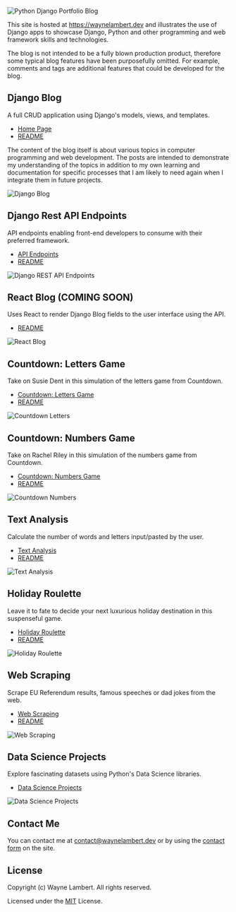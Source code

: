 ![Python Django Portfolio Blog](https://wl-portfolio.s3.eu-west-2.amazonaws.com/images/python-django-portfolio-github.png)

This site is hosted at <https://waynelambert.dev> and illustrates the use of Django apps to showcase Django, Python and other programming and web framework skills and technologies.

The blog is not intended to be a fully blown production product, therefore some typical blog features have been purposefully omitted. For example, comments and tags are additional features that could be developed for the blog.

## Django Blog

A full CRUD application using Django's models, views, and templates.

- [Home Page](https://waynelambert.dev/blog)
- [README](https://github.com/WayneLambert/portfolio/tree/master/blog)

The content of the blog itself is about various topics in computer programming and web development. The posts are intended to demonstrate my understanding of the topics in addition to my own learning and documentation for specific processes that I am likely to need again when I integrate them in future projects.

![Django Blog](https://wl-portfolio.s3.eu-west-2.amazonaws.com/post_images/django-blog.png)

## Django Rest API Endpoints

API endpoints enabling front-end developers to consume with their preferred framework.

- [API Endpoints](https://www.waynelambert.dev/api/blog/posts/)
- [README](https://github.com/WayneLambert/portfolio/tree/master/api)

![Django REST API Endpoints](https://wl-portfolio.s3.eu-west-2.amazonaws.com/post_images/django-rest-framework.png)

## React Blog (COMING SOON)

Uses React to render Django Blog fields to the user interface using the API.

- [README](https://github.com/WayneLambert/portfolio/tree/master/aa-front-end)

![React Blog](https://wl-portfolio.s3.eu-west-2.amazonaws.com/post_images/react-blog.jpg)

## Countdown: Letters Game

Take on Susie Dent in this simulation of the letters game from Countdown.

- [Countdown: Letters Game](https://www.waynelambert.dev/countdown-letters/selection/)
- [README](https://github.com/WayneLambert/portfolio/tree/master/countdown_letters)

![Countdown Letters](https://wl-portfolio.s3.eu-west-2.amazonaws.com/post_images/countdown_letters.jpg)

## Countdown: Numbers Game

Take on Rachel Riley in this simulation of the numbers game from Countdown.

- [Countdown: Numbers Game](https://www.waynelambert.dev/countdown-numbers/selection/)
- [README](https://github.com/WayneLambert/portfolio/tree/master/countdown_numbers)

![Countdown Numbers](https://wl-portfolio.s3.eu-west-2.amazonaws.com/post_images/countdown_numbers.png)

## Text Analysis

Calculate the number of words and letters input/pasted by the user.

- [Text Analysis](https://www.waynelambert.dev/text_analysis/analyse/)
- [README](https://github.com/WayneLambert/portfolio/tree/master/text_analysis)

![Text Analysis](https://wl-portfolio.s3.eu-west-2.amazonaws.com/post_images/matrix_numbers.jpg)

## Holiday Roulette

Leave it to fate to decide your next luxurious holiday destination in this suspenseful game.

- [Holiday Roulette](https://www.waynelambert.dev/roulette/game/)
- [README](https://github.com/WayneLambert/portfolio/tree/master/roulette)

![Holiday Roulette](https://wl-portfolio.s3.eu-west-2.amazonaws.com/post_images/holiday-roulette/holiday-roulette.png)

## Web Scraping

Scrape EU Referendum results, famous speeches or dad jokes from the web.

- [Web Scraping](https://www.waynelambert.dev/scraping/scraping-options/)
- [README](https://github.com/WayneLambert/portfolio/tree/master/scraping)

![Web Scraping](https://wl-portfolio.s3.eu-west-2.amazonaws.com/post_images/web_scraping.png)

## Data Science Projects

Explore fascinating datasets using Python's Data Science libraries.

- [Data Science Projects](https://github.com/WayneLambert/library-python/tree/master/data_science)

![Data Science Projects](https://wl-portfolio.s3.eu-west-2.amazonaws.com/images/python_data_science_home_page.png)

## Contact Me

You can contact me at [contact@waynelambert.dev](mailto:contact@waynelambert.dev) or by using the [contact form](https://www.waynelambert.dev/contact/) on the site.

## License

Copyright (c) Wayne Lambert. All rights reserved.

Licensed under the [MIT](/LICENSE) License.

